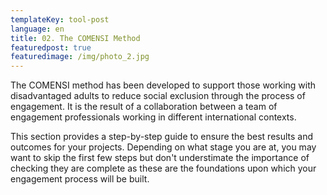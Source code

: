 ```yaml
---
templateKey: tool-post
language: en
title: 02. The COMENSI Method
featuredpost: true
featuredimage: /img/photo_2.jpg
---
```

The COMENSI method has been developed to support those working with disadvantaged adults to reduce social exclusion through the process of engagement. It is the result of a collaboration between a team of engagement professionals working in different international contexts.

This section provides a step-by-step guide to ensure the best results and outcomes for your projects. Depending on what stage you are at, you may want to skip the first few steps but don't understimate the importance of checking they are complete as these are the foundations upon which your engagement process will be built.
